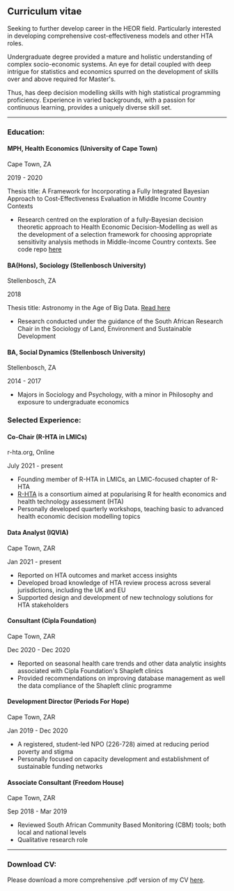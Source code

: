 ## **Curriculum vitae**
Seeking to further develop career in the HEOR field. Particularly interested in developing comprehensive cost-effectiveness models and other HTA roles. 

Undergraduate degree provided a mature and holistic understanding of complex socio-economic systems. An eye for detail coupled with deep intrigue for statistics and economics spurred on the development of skills over and above required for Master's.

Thus, has deep decision modelling skills with high statistical programming proficiency. Experience in varied backgrounds, with a passion for continuous learning, provides a uniquely diverse skill set.

---

### **Education**:

#### MPH, Health Economics (University of Cape Town)
Cape Town, ZA

2019 - 2020

Thesis title: A Framework for Incorporating a Fully Integrated Bayesian Approach to Cost-Effectiveness Evaluation in Middle Income Country Contexts

- Research centred on the exploration of a fully-Bayesian decision theoretic approach to Health Economic Decision-Modelling as well as the development of a selection framework for choosing appropriate sensitivity analysis methods in Middle-Income Country contexts. See code repo [here](https://github.com/jSoboil/Dissertation)

#### BA(Hons), Sociology (Stellenbosch University)
Stellenbosch, ZA

2018

Thesis title: Astronomy in the Age of Big Data. [Read here](https://cosmopolitankaroo.co.za/wp-content/uploads/2017/04/J-Musson-Honours-Research-Report-final-March-2019.pdf)

- Research conducted under the guidance of the South African Research Chair in the Sociology of Land, Environment and Sustainable Development


#### BA, Social Dynamics (Stellenbosch University)
Stellenbosch, ZA

2014 - 2017

- Majors in Sociology and Psychology, with a minor in Philosophy and exposure to undergraduate economics

### **Selected Experience**:

#### Co-Chair (R-HTA in LMICs)

r-hta.org, Online

July 2021 - present

- Founding member of R-HTA in LMICs, an LMIC-focused chapter of R-HTA
- [R-HTA](https://r-hta.org/) is a consortium aimed at popularising R for health economics and health technology assessment (HTA)
- Personally developed quarterly workshops, teaching basic to advanced health economic decision modelling topics

#### Data Analyst (IQVIA)
Cape Town, ZAR

Jan 2021 - present

- Reported on HTA outcomes and market access insights
- Developed broad knowledge of HTA review process across several jurisdictions, including the UK and EU
- Supported design and development of new technology solutions for HTA stakeholders

#### Consultant (Cipla Foundation)
Cape Town, ZAR

Dec 2020 - Dec 2020

- Reported on seasonal health care trends and other data analytic insights associated with Cipla Foundation's Shapleft clinics
- Provided recommendations on improving database management as well the data compliance of the Shapleft clinic programme

#### Development Director (Periods For Hope)

Cape Town, ZAR

Jan 2019 - Dec 2020

- A registered, student-led NPO (226-728) aimed at reducing period poverty and stigma
- Personally focused on capacity development and establishment of sustainable funding networks

#### Associate Consultant (Freedom House)
Cape Town, ZAR

Sep 2018 - Mar 2019

- Reviewed South African Community Based Monitoring (CBM) tools; both local and national levels
- Qualitative research role

---

### **Download CV**:
Please download a more comprehensive .pdf version of my CV [here](https://github.com/jSoboil/CV/blob/master/CV.pdf).